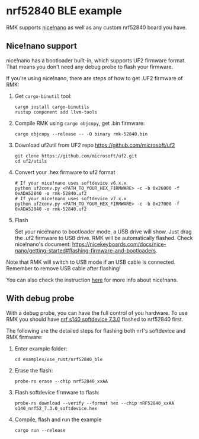 # nrf52840 BLE example

RMK supports [nice!nano](https://nicekeyboards.com/) as well as any custom nrf52840 board you have. 

## Nice!nano support

nice!nano has a bootloader built-in, which supports UF2 firmware format. That means you don't need any debug probe to flash your firmware. 

If you're using nice!nano, there are steps of how to get .UF2 firmware of RMK:

1. Get `cargo-binutil` tool:
   ```shell
   cargo install cargo-binutils
   rustup component add llvm-tools
   ```
2. Compile RMK using `cargo objcopy`, get .bin firmware:
   ```shell
   cargo objcopy --release -- -O binary rmk-52840.bin
   ```
3. Download uf2util from UF2 repo https://github.com/microsoft/uf2
   ```shell
   git clone https://github.com/microsoft/uf2.git
   cd uf2/utils
   ``` 
4. Convert your .hex firmware to uf2 format
   ```shell
   # If your nice!nano uses softdevice v6.x.x
   python uf2conv.py <PATH_TO_YOUR_HEX_FIRMWARE> -c -b 0x26000 -f 0xADA52840 -o rmk-52840.uf2 
   # If your nice!nano uses softdevice v7.x.x
   python uf2conv.py <PATH_TO_YOUR_HEX_FIRMWARE> -c -b 0x27000 -f 0xADA52840 -o rmk-52840.uf2 
   ```
5. Flash

   Set your nice!nano to bootloader mode, a USB drive will show. Just drag the .uf2 firmware to USB drive. RMK will be automatically flashed. Check nice!nano's document: https://nicekeyboards.com/docs/nice-nano/getting-started#flashing-firmware-and-bootloaders. 

Note that RMK will switch to USB mode if an USB cable is connected. Remember to remove USB cable after flashing!

You can also check the instruction [here](https://nicekeyboards.com/docs/nice-nano/) for more info about nice!nano.

## With debug probe
With a debug probe, you can have the full control of you hardware. To use RMK you should have [nrf s140 softdevice 7.3.0](https://www.nordicsemi.com/Products/Development-software/s140/download) flashed to nrf52840 first. 

The following are the detailed steps for flashing both nrf's softdevice and RMK firmware:

1. Enter example folder:
   ```shell
   cd examples/use_rust/nrf52840_ble
   ```
2. Erase the flash:
   ```shell
   probe-rs erase --chip nrf52840_xxAA
   ```
3. Flash softdevice firmware to flash:
   ```shell
   probe-rs download --verify --format hex --chip nRF52840_xxAA s140_nrf52_7.3.0_softdevice.hex
   ```
4. Compile, flash and run the example
   ```shell
   cargo run --release
   ```
